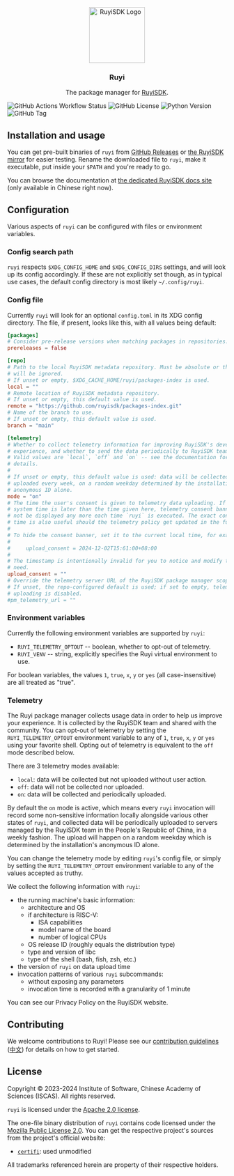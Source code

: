<div align="center">
<img alt="RuyiSDK Logo" src="resources/ruyi-logo-256.png" height="128" />
<h3>Ruyi</h3>
<p>The package manager for <a href="https://github.com/ruyisdk">RuyiSDK</a>.</p>
</div>

![GitHub Actions Workflow Status](https://img.shields.io/github/actions/workflow/status/ruyisdk/ruyi/dist.yml)
![GitHub License](https://img.shields.io/github/license/ruyisdk/ruyi)
![Python Version](https://img.shields.io/badge/python-%3E%3D3.10-blue)
![GitHub Tag](https://img.shields.io/github/v/tag/ruyisdk/ruyi?label=latest%20tag)

## Installation and usage

You can get pre-built binaries of `ruyi` from [GitHub Releases][ghr] or
[the RuyiSDK mirror][mirror-testing] for easier testing.
Rename the downloaded file to `ruyi`, make it executable,
put inside your `$PATH` and you're ready to go.

[ghr]: https://github.com/ruyisdk/ruyi/releases
[mirror-testing]: https://mirror.iscas.ac.cn/ruyisdk/ruyi/testing/

You can browse the documentation at [the dedicated RuyiSDK docs site][docs]
(only available in Chinese right now).

[docs]: https://ruyisdk.org/docs/intro

## Configuration

Various aspects of `ruyi` can be configured with files or environment variables.

### Config search path

`ruyi` respects `$XDG_CONFIG_HOME` and `$XDG_CONFIG_DIRS` settings, and will
look up its config accordingly. If these are not explicitly set though, as in
typical use cases, the default config directory is most likely `~/.config/ruyi`.

### Config file

Currently `ruyi` will look for an optional `config.toml` in its XDG config
directory. The file, if present, looks like this, with all values being default:

```toml
[packages]
# Consider pre-release versions when matching packages in repositories.
prereleases = false

[repo]
# Path to the local RuyiSDK metadata repository. Must be absolute or the setting
# will be ignored.
# If unset or empty, $XDG_CACHE_HOME/ruyi/packages-index is used.
local = ""
# Remote location of RuyiSDK metadata repository.
# If unset or empty, this default value is used.
remote = "https://github.com/ruyisdk/packages-index.git"
# Name of the branch to use.
# If unset or empty, this default value is used.
branch = "main"

[telemetry]
# Whether to collect telemetry information for improving RuyiSDK's developer
# experience, and whether to send the data periodically to RuyiSDK team.
# Valid values are `local`, `off` and `on` -- see the documentation for
# details.
#
# If unset or empty, this default value is used: data will be collected and
# uploaded every week, on a random weekday determined by the installation's
# anonymous ID alone.
mode = "on"
# The time the user's consent is given to telemetry data uploading. If the
# system time is later than the time given here, telemetry consent banner will
# not be displayed any more each time `ruyi` is executed. The exact consent
# time is also useful should the telemetry policy get updated in the future.
#
# To hide the consent banner, set it to the current local time, for example:
#
#     upload_consent = 2024-12-02T15:61:00+08:00
#
# The timestamp is intentionally invalid for you to notice and modify to your
# need.
upload_consent = ""
# Override the telemetry server URL of the RuyiSDK package manager scope.
# If unset, the repo-configured default is used; if set to empty, telemetry
# uploading is disabled.
#pm_telemetry_url = ""
```

### Environment variables

Currently the following environment variables are supported by `ruyi`:

* `RUYI_TELEMETRY_OPTOUT` -- boolean, whether to opt-out of telemetry.
* `RUYI_VENV` -- string, explicitly specifies the Ruyi virtual environment to use.

For boolean variables, the values `1`, `true`, `x`, `y` or `yes` (all case-insensitive)
are all treated as "true".

### Telemetry

The Ruyi package manager collects usage data in order to help us improve your
experience. It is collected by the RuyiSDK team and shared with the community.
You can opt-out of telemetry by setting the `RUYI_TELEMETRY_OPTOUT`
environment variable to any of `1`, `true`, `x`, `y` or `yes` using your
favorite shell. Opting out of telemetry is equivalent to the `off` mode
described below.

There are 3 telemetry modes available:

* `local`: data will be collected but not uploaded without user action.
* `off`: data will not be collected nor uploaded.
* `on`: data will be collected and periodically uploaded.

By default the `on` mode is active, which means every `ruyi` invocation
will record some non-sensitive information locally alongside various other
states of `ruyi`, and collected data will be periodically uploaded to servers
managed by the RuyiSDK team in the People's Republic of China, in a weekly fashion.
The upload will happen on a random weekday which is determined by the
installation's anonymous ID alone.

You can change the telemetry mode by editing `ruyi`'s config file, or simply
by setting the `RUYI_TELEMETRY_OPTOUT` environment variable to any of the
values accepted as truthy.

We collect the following information with `ruyi`:

* the running machine's basic information:
    * architecture and OS
    * if architecture is RISC-V:
        * ISA capabilities
        * model name of the board
        * number of logical CPUs
    * OS release ID (roughly equals the distribution type)
    * type and version of libc
    * type of the shell (bash, fish, zsh, etc.)
* the version of `ruyi` on data upload time
* invocation patterns of various `ruyi` subcommands:
    * without exposing any parameters
    * invocation time is recorded with a granularity of 1 minute

You can see our Privacy Policy on the RuyiSDK website.

## Contributing

We welcome contributions to Ruyi! Please see our [contribution guidelines](./CONTRIBUTING.md) ([中文](./CONTRIBUTING.zh.md)) for details on how to get started.

## License

Copyright &copy; 2023-2024 Institute of Software, Chinese Academy of Sciences (ISCAS).
All rights reserved.

`ruyi` is licensed under the [Apache 2.0 license](./LICENSE-Apache.txt).

The one-file binary distribution of `ruyi` contains code licensed under the
[Mozilla Public License 2.0](https://mozilla.org/MPL/2.0/).
You can get the respective project's sources from the project's official
website:

* [`certifi`](https://github.com/certifi/python-certifi): used unmodified

All trademarks referenced herein are property of their respective holders.
